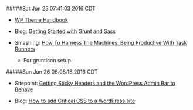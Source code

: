 #####Sat Jun 25 07:41:03 2016 CDT
* [WP Theme Handbook](https://developer.wordpress.org/themes/)

* Blog: [Getting Started with Grunt and Sass](https://www.taniarascia.com/getting-started-with-grunt-and-sass/)

* Smashing: [How To Harness The Machines: Being Productive With Task Runners](https://www.smashingmagazine.com/2016/06/harness-machines-productive-task-runners/)
    * For grunticon setup

#####Sun Jun 26 06:08:18 2016 CDT
* Sitepoint: [Getting Sticky Headers and the WordPress Admin Bar to Behave](https://www.sitepoint.com/getting-sticky-headers-wordpress-admin-bar-behave/)

* Blog: [How to add Critical CSS to a WordPress site](https://aarontgrogg.com/blog/2016/01/13/how-to-add-critical-css-to-a-wordpress-site/)
